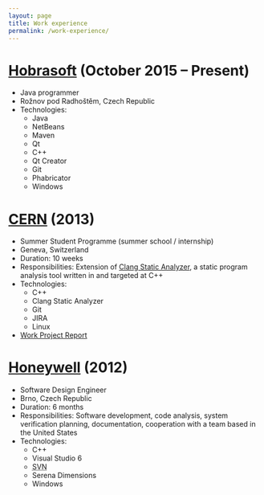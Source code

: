 ```yaml
---
layout: page
title: Work experience
permalink: /work-experience/
---
```


# [Hobrasoft](http://www.hobrasoft.cz/) (October 2015 – Present)

* Java programmer
* Rožnov pod Radhoštěm, Czech Republic
* Technologies:
  * Java
  * NetBeans
  * Maven
  * Qt
  * C++
  * Qt Creator
  * Git
  * Phabricator
  * Windows

# [CERN](http://home.web.cern.ch/) (2013)

* Summer Student Programme (summer school / internship)
* Geneva, Switzerland
* Duration: 10 weeks
* Responsibilities: Extension of [Clang Static Analyzer](http://clang-analyzer.llvm.org/), a static program analysis tool written in and targeted at C++
* Technologies:
  * C++
  * Clang Static Analyzer
  * Git
  * JIRA
  * Linux
* [Work Project Report](http://cds.cern.ch/record/1597539)

# [Honeywell](http://honeywell.com/) (2012)

* Software Design Engineer
* Brno, Czech Republic
* Duration: 6 months
* Responsibilities: Software development, code analysis, system verification planning, documentation, cooperation with a team based in the United States
* Technologies:
  * C++
  * Visual Studio 6
  * <abbr title="Subversion">SVN</abbr>
  * Serena Dimensions
  * Windows

